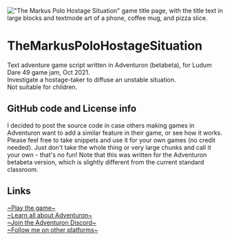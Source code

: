 !["The Markus Polo Hostage Situation" game title page, with the title text in large blocks and textmode art of a phone, coffee mug, and pizza slice.](https://img.itch.zone/aW1hZ2UvMTIxOTM0OS83MTM5MjEyLnBuZw==/original/LJwCvH.png)

# TheMarkusPoloHostageSituation
Text adventure game script written in Adventuron (betabeta), for Ludum Dare 49 game jam, Oct 2021.  
Investigate a hostage-taker to diffuse an unstable situation.  
Not suitable for children.  

## GitHub code and License info
I decided to post the source code in case others making games in Adventuron want to add a similar feature in their game, or see how it works. Please feel free to take snippets and use it for your own games (no credit needed). Just don't take the whole thing or very large chunks and call it your own - that's no fun! Note that this was written for the Adventuron betabeta version, which is slightly different from the current standard classroom.

## Links
[\~Play the game\~](https://eldritchrenaissancecake.itch.io/the-markus-polo-hostage-situation)  
[\~Learn all about Adventuron\~](https://adventuron.io/)  
[\~Join the Adventuron Discord\~](https://discord.gg/QWxVmNvkC7)  
[\~Follow me on other platforms\~](https://linktr.ee/EldritchRenaissanceCake)  

